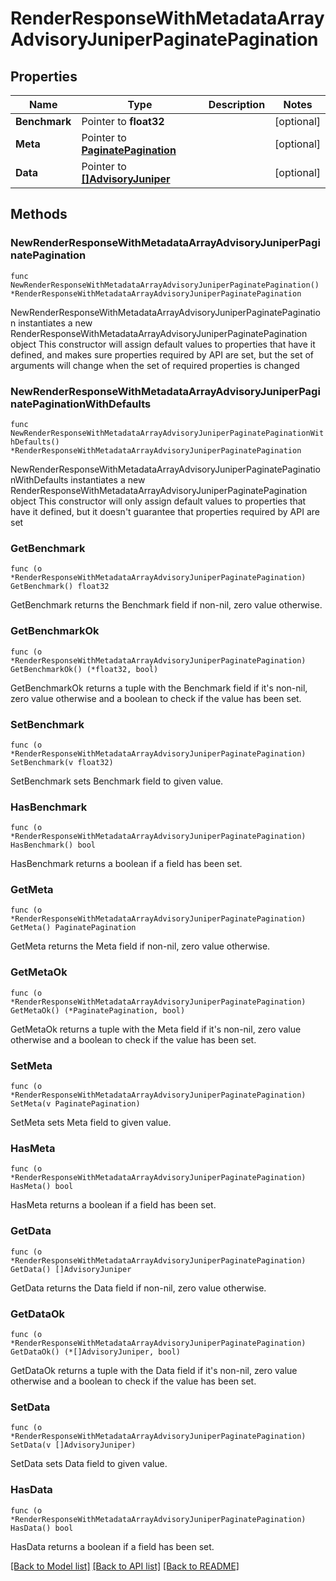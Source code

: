# RenderResponseWithMetadataArrayAdvisoryJuniperPaginatePagination

## Properties

Name | Type | Description | Notes
------------ | ------------- | ------------- | -------------
**Benchmark** | Pointer to **float32** |  | [optional] 
**Meta** | Pointer to [**PaginatePagination**](PaginatePagination.md) |  | [optional] 
**Data** | Pointer to [**[]AdvisoryJuniper**](AdvisoryJuniper.md) |  | [optional] 

## Methods

### NewRenderResponseWithMetadataArrayAdvisoryJuniperPaginatePagination

`func NewRenderResponseWithMetadataArrayAdvisoryJuniperPaginatePagination() *RenderResponseWithMetadataArrayAdvisoryJuniperPaginatePagination`

NewRenderResponseWithMetadataArrayAdvisoryJuniperPaginatePagination instantiates a new RenderResponseWithMetadataArrayAdvisoryJuniperPaginatePagination object
This constructor will assign default values to properties that have it defined,
and makes sure properties required by API are set, but the set of arguments
will change when the set of required properties is changed

### NewRenderResponseWithMetadataArrayAdvisoryJuniperPaginatePaginationWithDefaults

`func NewRenderResponseWithMetadataArrayAdvisoryJuniperPaginatePaginationWithDefaults() *RenderResponseWithMetadataArrayAdvisoryJuniperPaginatePagination`

NewRenderResponseWithMetadataArrayAdvisoryJuniperPaginatePaginationWithDefaults instantiates a new RenderResponseWithMetadataArrayAdvisoryJuniperPaginatePagination object
This constructor will only assign default values to properties that have it defined,
but it doesn't guarantee that properties required by API are set

### GetBenchmark

`func (o *RenderResponseWithMetadataArrayAdvisoryJuniperPaginatePagination) GetBenchmark() float32`

GetBenchmark returns the Benchmark field if non-nil, zero value otherwise.

### GetBenchmarkOk

`func (o *RenderResponseWithMetadataArrayAdvisoryJuniperPaginatePagination) GetBenchmarkOk() (*float32, bool)`

GetBenchmarkOk returns a tuple with the Benchmark field if it's non-nil, zero value otherwise
and a boolean to check if the value has been set.

### SetBenchmark

`func (o *RenderResponseWithMetadataArrayAdvisoryJuniperPaginatePagination) SetBenchmark(v float32)`

SetBenchmark sets Benchmark field to given value.

### HasBenchmark

`func (o *RenderResponseWithMetadataArrayAdvisoryJuniperPaginatePagination) HasBenchmark() bool`

HasBenchmark returns a boolean if a field has been set.

### GetMeta

`func (o *RenderResponseWithMetadataArrayAdvisoryJuniperPaginatePagination) GetMeta() PaginatePagination`

GetMeta returns the Meta field if non-nil, zero value otherwise.

### GetMetaOk

`func (o *RenderResponseWithMetadataArrayAdvisoryJuniperPaginatePagination) GetMetaOk() (*PaginatePagination, bool)`

GetMetaOk returns a tuple with the Meta field if it's non-nil, zero value otherwise
and a boolean to check if the value has been set.

### SetMeta

`func (o *RenderResponseWithMetadataArrayAdvisoryJuniperPaginatePagination) SetMeta(v PaginatePagination)`

SetMeta sets Meta field to given value.

### HasMeta

`func (o *RenderResponseWithMetadataArrayAdvisoryJuniperPaginatePagination) HasMeta() bool`

HasMeta returns a boolean if a field has been set.

### GetData

`func (o *RenderResponseWithMetadataArrayAdvisoryJuniperPaginatePagination) GetData() []AdvisoryJuniper`

GetData returns the Data field if non-nil, zero value otherwise.

### GetDataOk

`func (o *RenderResponseWithMetadataArrayAdvisoryJuniperPaginatePagination) GetDataOk() (*[]AdvisoryJuniper, bool)`

GetDataOk returns a tuple with the Data field if it's non-nil, zero value otherwise
and a boolean to check if the value has been set.

### SetData

`func (o *RenderResponseWithMetadataArrayAdvisoryJuniperPaginatePagination) SetData(v []AdvisoryJuniper)`

SetData sets Data field to given value.

### HasData

`func (o *RenderResponseWithMetadataArrayAdvisoryJuniperPaginatePagination) HasData() bool`

HasData returns a boolean if a field has been set.


[[Back to Model list]](../README.md#documentation-for-models) [[Back to API list]](../README.md#documentation-for-api-endpoints) [[Back to README]](../README.md)


